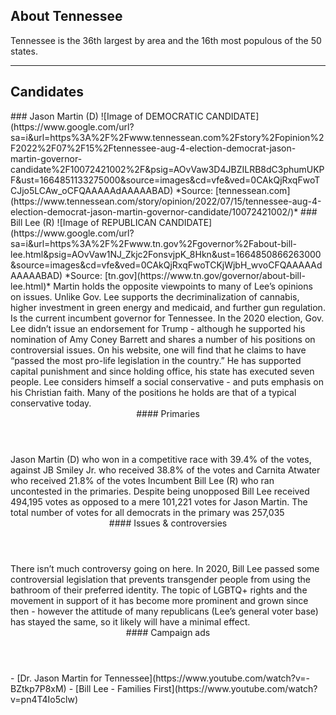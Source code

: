 ## About Tennessee
Tennessee is the 36th largest by area and the 16th most populous of the 50 states.

---

## Candidates

<Grid>
  <Box>
    ### Jason Martin (D)
    ![Image of DEMOCRATIC CANDIDATE](https://www.google.com/url?sa=i&url=https%3A%2F%2Fwww.tennessean.com%2Fstory%2Fopinion%2F2022%2F07%2F15%2Ftennessee-aug-4-election-democrat-jason-martin-governor-candidate%2F10072421002%2F&psig=AOvVaw3D4JBZILRB8dC3phumUKPF&ust=1664851133275000&source=images&cd=vfe&ved=0CAkQjRxqFwoTCJjo5LCAw_oCFQAAAAAdAAAAABAD)
    *Source: [tennessean.com](https://www.tennessean.com/story/opinion/2022/07/15/tennessee-aug-4-election-democrat-jason-martin-governor-candidate/10072421002/)*
  </Box>
  <Box>
    ### Bill Lee (R)
    ![Image of REPUBLICAN CANDIDATE](https://www.google.com/url?sa=i&url=https%3A%2F%2Fwww.tn.gov%2Fgovernor%2Fabout-bill-lee.html&psig=AOvVaw1NJ_Zkjc2FonsvjpK_8Hkn&ust=1664850866263000&source=images&cd=vfe&ved=0CAkQjRxqFwoTCKjWjbH_wvoCFQAAAAAdAAAAABAD)
    *Source: [tn.gov](https://www.tn.gov/governor/about-bill-lee.html)*
  </Box>

  <Box>
    Martin holds the opposite viewpoints to many of Lee’s opinions on issues. Unlike Gov. Lee supports the decriminalization of cannabis, higher investment in green energy and medicaid, and further gun regulation.
  </Box>
  <Box>
    Is the current incumbent governor for Tennessee. In the 2020 election, Gov. Lee didn’t issue an endorsement for Trump - although he supported his nomination of Amy Coney Barrett and shares a number of his positions on controversial issues. On his website, one will find that he claims to have “passed the most pro-life legislation in the country.” He has supported capital punishment and since holding office, his state has executed seven people. Lee considers himself a social conservative - and puts emphasis on his Christian faith. Many of the positions he holds are that of a typical conservative today.
  </Box>

  <Header>
    #### Primaries
  </Header>
  <Box>
    Jason Martin (D) who won in a competitive race with 39.4% of the votes, against JB Smiley Jr. who received 38.8% of the votes and Carnita Atwater who received 21.8% of the votes
  </Box>
  <Box>
    Incumbent Bill Lee (R) who ran uncontested in the primaries. Despite being unopposed Bill Lee received 494,195 votes as opposed to a mere 101,221 votes for Jason Martin. The total number of votes for all democrats in the primary was 257,035
  </Box>

  <Header>
    #### Issues & controversies
  </Header>

  <WideBox>
   There isn’t much controversy going on here. In 2020, Bill Lee passed some controversial legislation that prevents transgender people from using the bathroom of their preferred identity. The topic of LGBTQ+ rights and the movement in support of it has become more prominent and grown since then - however the attitude of many republicans (Lee’s general voter base) has stayed the same, so it likely will have a minimal effect.
  </WideBox>
 
  <Header>
    #### Campaign ads
  </Header>
  <Box>
    - [Dr. Jason Martin for Tennessee](https://www.youtube.com/watch?v=-BZtkp7P8xM)
  </Box>
  <Box>
    - [Bill Lee - Families First](https://www.youtube.com/watch?v=pn4T4Io5clw)
  </Box>
</Grid>
